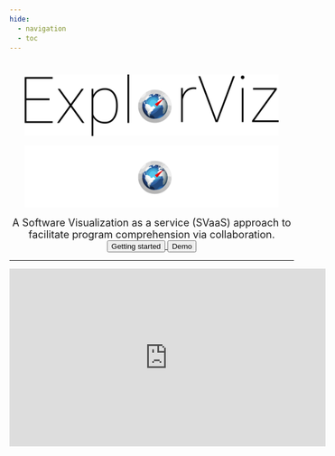 ```yaml
---
hide:
  - navigation
  - toc
---
```


#

<p align="center">
  <img src="images/explorviz-logo-dark.png#only-light" width="450"/>
</p>
<p align="center">
  <img src="images/explorviz-logo-light.png#only-dark" width="450"/>
</p>
<center>
<font size="4">
A Software Visualization as a service (SVaaS) approach to facilitate program comprehension via collaboration.
</font>
</center>

<center>
<a href="1-getting-started">
<button class="md-button" name="button">Getting started</button>
</a>
<a href="http://samoa.se.informatik.uni-kiel.de:8090">
<button class="md-button" style="--md-primary-fg-color:#5bb571;--md-accent-fg-color:#5bb571" name="button">Demo</button>
</a>
</center>

---

<center>
<iframe width="560" height="315" src="https://www.youtube.com/embed/MYAkRMWLVD8" title="YouTube video player" frameborder="0" allow="accelerometer; autoplay; clipboard-write; encrypted-media; gyroscope; picture-in-picture" allowfullscreen></iframe>
</center>
